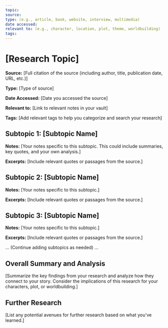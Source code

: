 ```yaml
---
topic: 
source: 
type: (e.g., article, book, website, interview, multimedia)
date accessed: 
relevant to: (e.g., character, location, plot, theme, worldbuilding)
tags: 
---
```


# [Research Topic]

**Source:** [Full citation of the source (including author, title, publication date, URL, etc.)]

**Type:** [Type of source]

**Date Accessed:** [Date you accessed the source]

**Relevant to:** [Link to relevant notes in your vault]

**Tags:** [Add relevant tags to help you categorize and search your research]


## Subtopic 1: [Subtopic Name]

**Notes:** 
[Your notes specific to this subtopic. This could include summaries, key quotes, and your own analysis.]

**Excerpts:**
[Include relevant quotes or passages from the source.]

## Subtopic 2: [Subtopic Name]

**Notes:** 
[Your notes specific to this subtopic.]

**Excerpts:**
[Include relevant quotes or passages from the source.]

## Subtopic 3: [Subtopic Name]

**Notes:** 
[Your notes specific to this subtopic.]

**Excerpts:**
[Include relevant quotes or passages from the source.]

... (Continue adding subtopics as needed) ...

## Overall Summary and Analysis

[Summarize the key findings from your research and analyze how they connect to your story. Consider the implications of this research for your characters, plot, or worldbuilding.]

## Further Research

[List any potential avenues for further research based on what you've learned.]